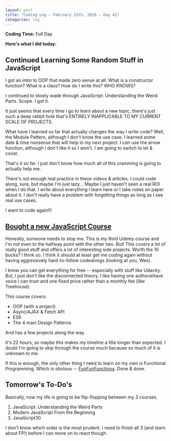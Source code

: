 ```yaml
---
layout: post
title: "Coding Log — February 25th, 2018 — Day 42"
categories: log
---
```


**Coding Time:** Full Day

**Here's what I did today:**

## Continued Learning Some Random Stuff in JavaScript

I got an intro to OOP that made zero sense at all. What is a constructor function? What is a class? How do I write this? WHO KNOWS?

I continued to slowly wade through JavaScript: Understanding the Weird Parts. Scope. I got it.

It just seems that every time I go to learn about a new topic, there's just such a deep rabbit hole that's ENTIRELY INAPPLICABLE TO MY CURRENT SCALE OF PROJECTS.

What have I learned so far that actually changes the way I write code? Well, the Module Pattern, although I don't know the use case. I learned some date & time nonsense that will help in my next project. I _can_ use the arrow function, although I don't like it so I won't. I am going to switch to let & const. 

That's it so far. I just don't know how much all of this cramming is going to actually help me. 

There's not enough real practice in these videos & articles. I could code along, sure, but maybe I'm just lazy... Maybe I just haven't seen a real ROI when I do that. I write about everything I learn here or I take notes on paper about it. I don't really have a problem with forgetting things as long as I see real use cases.

I want to code again!!!

## [Bought a new JavaScript Course](https://www.udemy.com/modern-javascript-from-the-beginning/?couponCode=YOUTUBE10)

Honestly, someone needs to stop me. This is my third Udemy course and I'm not even to the halfway point with the other two. But! This covers a lot of really good stuff and offers a lot of interesting side projects. Worth the 10 bucks? I think so. I think it should at least get me coding again without having aggressively hard-to-follow codealongs (looking at you, Wes). 

I know you can get everything for free -- especially with stuff like Udacity. But, I just don't like the disconnected theory. I like having one authoratitave voice I can trust and one fixed price rather than a monthly fee (like Treehouse).

This course covers:

* OOP (with a project)
* Async/AJAX & Fetch API
* ES6
* The 4 main Design Patterns

And has a few projects along the way.

It's 22 hours, so maybe this makes my timeline a litle longer than expected. I doubt I'm going to skip through the course much because so much of it is unknown to me. 

If this is enough, the only other thing I need to learn on my own is Functional Programming. Which is obvious -- [FunFunFunctions](http://youtube.com/FunFunFunctions). Done & done.

## Tomorrow's To-Do's

Basically, now my life is going to be flip-flopping between my 3 courses. 

1. JavaScript: Understanding the Weird Parts
2. Modern JavaScript From the Beginning
3. JavaScript30

I don't know which order is the most prudent. I need to finish all 3 (and learn about FP!) before I can move on to react though.
